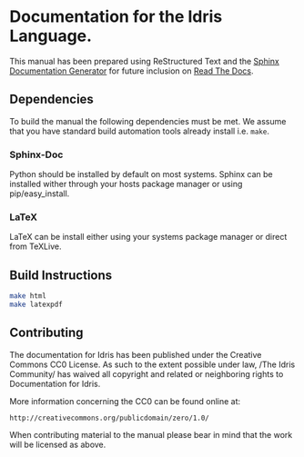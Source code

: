 # Documentation for the Idris Language.


This manual has been prepared using ReStructured Text and the [Sphinx Documentation Generator](http://sphinx-doc.org) for future inclusion on [Read The Docs](http://www.readthedocs.org).

## Dependencies

To build the manual the following dependencies must be met. We assume that you have standard build automation tools already install i.e. `make`.

### Sphinx-Doc

Python should be installed by default on most systems.
Sphinx can be installed wither through your hosts package manager or using pip/easy_install.

### LaTeX

LaTeX can be install either using your systems package manager or direct from TeXLive.


## Build Instructions

```sh
make html
make latexpdf
```

## Contributing

The documentation for Idris has been published under the Creative
Commons CC0 License. As such to the extent possible under law, /The
Idris Community/ has waived all copyright and related or neighboring
rights to Documentation for Idris.

More information concerning the CC0 can be found online at:

    http://creativecommons.org/publicdomain/zero/1.0/


When contributing material to the manual please bear in mind that the work will be licensed as above.
